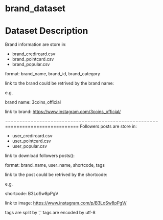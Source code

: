# brand_dataset

Dataset Description
================================================================================
Brand information are store in:
  - brand_credircard.csv
  - brand_pointcard.csv
  - brand_popular.csv
  
  format: brand_name, brand_id, brand_category
  
  link to the brand could be retrived by the brand name:
  
  e.g,
  
  brand name: 3coins_official
  
  link to brand: https://www.instagram.com/3coins_official/


================================================================================
Followers posts are store in:
  - user_credircard.csv
  - user_pointcard.csv
  - user_popular.csv
  
  link to download followers posts():

  format:
  brand_name, user_name, shortcode, tags
  
  link to the post could be retrived by the shortcode:
  
  e.g,
  
  shortcode: B3LoSw8pPgV
  
  link to image: https://www.instagram.com/p/B3LoSw8pPgV/
  
  tags are split by ',' tags are encoded by utf-8
